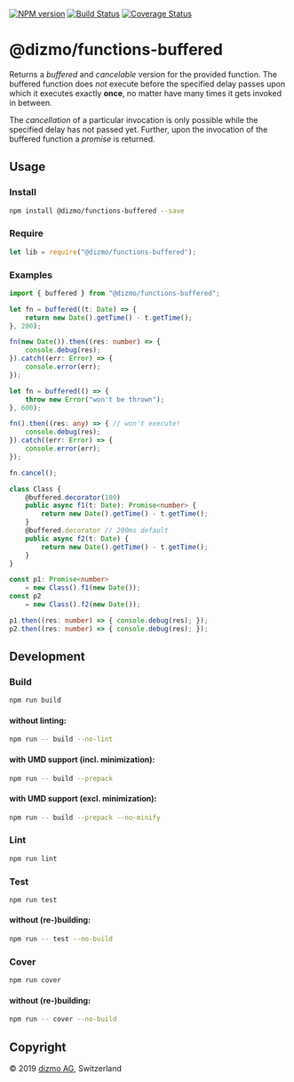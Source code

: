 [![NPM version](https://badge.fury.io/js/%40dizmo%2Ffunctions-buffered.svg)](https://npmjs.org/package/@dizmo/functions-buffered)
[![Build Status](https://travis-ci.org/dizmo/functions-buffered.svg?branch=master)](https://travis-ci.org/dizmo/functions-buffered)
[![Coverage Status](https://coveralls.io/repos/github/dizmo/functions-buffered/badge.svg?branch=master)](https://coveralls.io/github/dizmo/functions-buffered?branch=master)

# @dizmo/functions-buffered

Returns a *buffered* and *cancelable* version for the provided function. The buffered function does *not* execute before the specified delay passes upon which it executes exactly **once**, no matter have many times it gets invoked in between.

The *cancellation* of a particular invocation is only possible while the specified delay has not passed yet. Further, upon the invocation of the buffered function a *promise* is returned.

## Usage

### Install

```sh
npm install @dizmo/functions-buffered --save
```

### Require

```javascript
let lib = require("@dizmo/functions-buffered");
```

### Examples

```typescript
import { buffered } from "@dizmo/functions-buffered";
```

```typescript
let fn = buffered((t: Date) => {
    return new Date().getTime() - t.getTime();
}, 200);

fn(new Date()).then((res: number) => {
    console.debug(res);
}).catch((err: Error) => {
    console.error(err);
});
```

```typescript
let fn = buffered(() => {
    throw new Error("won't be thrown");
}, 600);

fn().then((res: any) => { // won't execute!
    console.debug(res);
}).catch((err: Error) => {
    console.error(err);
});

fn.cancel();
```

```typescript
class Class {
    @buffered.decorator(100)
    public async f1(t: Date): Promise<number> {
        return new Date().getTime() - t.getTime();
    }
    @buffered.decorator // 200ms default
    public async f2(t: Date) {
        return new Date().getTime() - t.getTime();
    }
}

const p1: Promise<number>
    = new Class().f1(new Date());
const p2
    = new Class().f2(new Date());

p1.then((res: number) => { console.debug(res); });
p2.then((res: number) => { console.debug(res); });
```

## Development

### Build

```sh
npm run build
```

#### without linting:

```sh
npm run -- build --no-lint
```

#### with UMD support (incl. minimization):

```sh
npm run -- build --prepack
```

#### with UMD support (excl. minimization):

```sh
npm run -- build --prepack --no-minify
```

### Lint

```sh
npm run lint
```

### Test

```sh
npm run test
```

#### without (re-)building:

```sh
npm run -- test --no-build
```

### Cover

```sh
npm run cover
```

#### without (re-)building:

```sh
npm run -- cover --no-build
```

## Copyright

 © 2019 [dizmo AG](http://dizmo.com/), Switzerland
